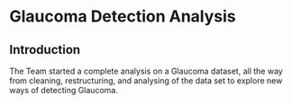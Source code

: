 # Glaucoma Detection Analysis
## Introduction
The Team started a complete analysis on a Glaucoma dataset, all the way from cleaning, restructuring, and analysing of the data set to explore new ways of detecting Glaucoma.
